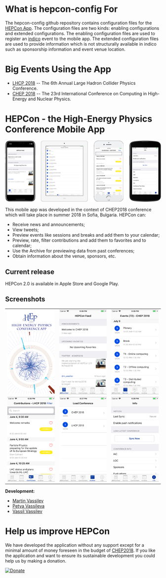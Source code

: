 # What is hepcon-config For

The hepcon-config github repository contains configuration files for the [HEPCon App](#hepcon---the-high-energy-physics-conference-mobile-app). The configuration files are two kinds: enabling configurations and extended configurations. The enabling configuration files are used to register an [indico](http://indico.cern.ch/) event to the mobile app. The extended configuration files are used to provide information which is not structurally available in indico such as sponsorship information and event venue location.

# Big Events Using the App

  * [LHCP 2018](https://indico.cern.ch/event/681549) -- The 6th Annual Large Hadron Collider Physics Conference.
  * [CHEP 2018](https://indico.cern.ch/event/587955) -- The 23rd International Conference on Computing in High-Energy and Nuclear Physics.

# HEPCon - the High-Energy Physics Conference Mobile App

![](art/apps.png)

This mobile app was developed in the context of CHEP2018 conference which will take place in summer 2018 in Sofia, Bulgaria.
HEPCon can:
* Receive news and announcements;
* View tweets;
* Preview events like sessions and breaks and add them to your calendar;
* Preview, rate, filter contributions and add them to favorites and to calendar;
* Use the Archive for previewing data from past conferences;
* Obtain information about the venue, sponsors, etc.

## Current release

HEPCon 2.0 is available in Apple Store and Google Play.


## Screenshots

<table>
  <tr>
    <td>
      <img src="art/splash.png"/>
    </td>
    <td>
      <img src="art/feed.png"/>
    </td>
    <td>
      <img src="art/events.png"/>
    </td>
    </tr>
    <tr>
    <td>
      <img src="art/contributions.png"/>
    </td>
    <td>
      <img src="art/archive.jpeg"/>
    </td>
    <td>
      <img src="art/info.png"/>
    </td>
  </tr>
</table>


**Development:**
* [Martin Vassilev](http://github.com/mvassilev)
* [Petya Vassileva](http://github.com/ppetrova)
* [Vassil Vassilev](http://github.com/vgvassilev)


# Help us improve HEPCon

We have developed the application without any support except for a minimal amount of money foreseen in the budget of [CHEP2018](http://chep2018.org/). If you like the application and want to ensure its sustainable development you could help us by making a donation.

[![Donate](https://img.shields.io/badge/Donate-PayPal-green.svg)](https://www.paypal.com/cgi-bin/webscr?cmd=_donations&business=N8VLH4LERX7GA&lc=BG&item_name=Sponsor%20HEPCon%20Development&currency_code=EUR&bn=PP%2dDonationsBF%3abtn_donateCC_LG%2egif%3aNonHosted)


